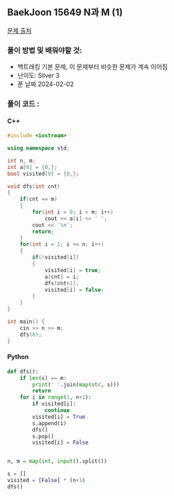 ## BaekJoon 15649 N과 M (1)

[문제 출처](https://www.acmicpc.net/problem/15649)  

### 풀이 방법 및 배워야할 것: 

   *  백트래킹 기본 문제, 이 문제부터 비슷한 문제가 계속 이어짐
   *  난이도: Silver 3
   *  푼 날짜 2024-02-02
     
### 풀이 코드 :

#### C++
```cpp
#include <iostream>

using namespace std;

int n, m;
int a[9] = {0,};
bool visited[9] = {0,};

void dfs(int cnt)
{
    if(cnt == m)
    {
        for(int i = 0; i < m; i++)
            cout << a[i] << ' ';
        cout << '\n';
        return;
    }
    for(int i = 1; i <= n; i++)
    {
        if(!visited[i])
        {
            visited[i] = true;
            a[cnt] = i;
            dfs(cnt+1);
            visited[i] = false;
        }
    }
}

int main() {
    cin >> n >> m;
    dfs(0);
}
```

#### Python
```python
def dfs():
    if len(s) == m:
        print(' '.join(map(str, s)))
        return
    for i in range(1, n+1):
        if visited[i]:
            continue
        visited[i] = True
        s.append(i)
        dfs()
        s.pop()
        visited[i] = False


n, m = map(int, input().split())

s = []
visited = [False] * (n+1)
dfs()
```

